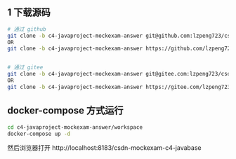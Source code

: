 ## 1 下载源码

```bash
# 通过 github
git clone -b c4-javaproject-mockexam-answer git@github.com:lzpeng723/csdn-exam.git c4-javaproject-mockexam-answer
OR
git clone -b c4-javaproject-mockexam-answer https://github.com/lzpeng723/csdn-exam.git c4-javaproject-mockexam-answer


# 通过 gitee
git clone -b c4-javaproject-mockexam-answer git@gitee.com:lzpeng723/csdn-exam.git c4-javaproject-mockexam-answer
OR
git clone -b c4-javaproject-mockexam-answer https://gitee.com/lzpeng723/csdn-exam.git c4-javaproject-mockexam-answer
```

## docker-compose 方式运行

```bash
cd c4-javaproject-mockexam-answer/workspace
docker-compose up -d
```

然后浏览器打开 http://localhost:8183/csdn-mockexam-c4-javabase
